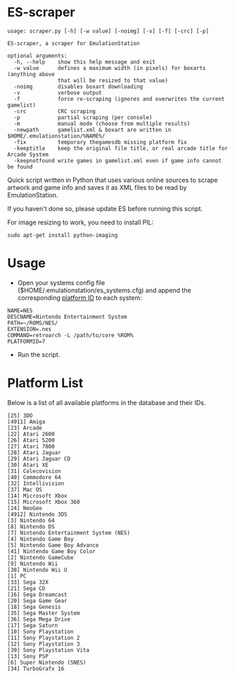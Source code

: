 ES-scraper
=====================
```
usage: scraper.py [-h] [-w value] [-noimg] [-v] [-f] [-crc] [-p]

ES-scraper, a scraper for EmulationStation

optional arguments:
  -h, --help    show this help message and exit
  -w value      defines a maximum width (in pixels) for boxarts (anything above
                that will be resized to that value)
  -noimg        disables boxart downloading
  -v            verbose output
  -f            force re-scraping (ignores and overwrites the current gamelist)
  -crc          CRC scraping
  -p            partial scraping (per console)
  -m            manual mode (choose from multiple results)
  -newpath      gamelist.xml & boxart are written in $HOME/.emulationstation/%NAME%/
  -fix          temporary thegamesdb missing platform fix
  -keeptitle    keep the original file title, or real arcade title for Arcade System
  -keepnotfound write games in gamelist.xml even if game info cannot be found
```

Quick script written in Python that uses various online sources to scrape artwork and game info and saves it as XML files to be read by EmulationStation.

If you haven't done so, please update ES before running this script.

For image resizing to work, you need to install PIL:
```
sudo apt-get install python-imaging
```

Usage
=====================
* Open your systems config file ($HOME/.emulationstation/es_systems.cfg) and append the corresponding [platform ID](#platform-list) to each system:

```
NAME=NES
DESCNAME=Nintendo Entertainment System
PATH=~/ROMS/NES/
EXTENSION=.nes
COMMAND=retroarch -L /path/to/core %ROM%
PLATFORMID=7
```

* Run the script.

Platform List
=====================
Below is a list of all available platforms in the database and their IDs.

```
[25] 3DO
[4911] Amiga
[23] Arcade
[22] Atari 2600
[26] Atari 5200
[27] Atari 7800
[28] Atari Jaguar
[29] Atari Jaguar CD
[30] Atari XE
[31] Colecovision
[40] Commodore 64
[32] Intellivision
[37] Mac OS
[14] Microsoft Xbox
[15] Microsoft Xbox 360
[24] NeoGeo
[4912] Nintendo 3DS
[3] Nintendo 64
[8] Nintendo DS
[7] Nintendo Entertainment System (NES)
[4] Nintendo Game Boy
[5] Nintendo Game Boy Advance
[41] Nintendo Game Boy Color
[2] Nintendo GameCube
[9] Nintendo Wii
[38] Nintendo Wii U
[1] PC
[33] Sega 32X
[21] Sega CD
[16] Sega Dreamcast
[20] Sega Game Gear
[18] Sega Genesis
[35] Sega Master System
[36] Sega Mega Drive
[17] Sega Saturn
[10] Sony Playstation
[11] Sony Playstation 2
[12] Sony Playstation 3
[39] Sony Playstation Vita
[13] Sony PSP
[6] Super Nintendo (SNES)
[34] TurboGrafx 16
```
